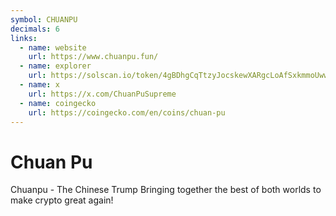 ```yaml
---
symbol: CHUANPU
decimals: 6
links:
  - name: website
    url: https://www.chuanpu.fun/
  - name: explorer
    url: https://solscan.io/token/4gBDhgCqTtzyJocskewXARgcLoAfSxkmmoUwwfhbpump
  - name: x
    url: https://x.com/ChuanPuSupreme
  - name: coingecko
    url: https://coingecko.com/en/coins/chuan-pu
---
```


# Chuan Pu

Chuanpu - The Chinese Trump Bringing together the best of both worlds to make crypto great again!
